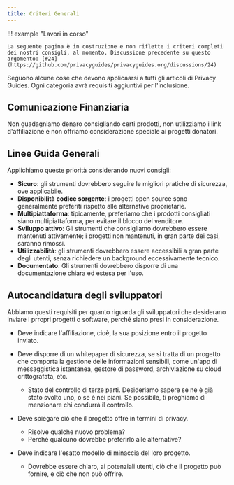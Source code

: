 ```yaml
---
title: Criteri Generali
---
```


!!! example "Lavori in corso"

    La seguente pagina è in costruzione e non riflette i criteri completi dei nostri consigli, al momento. Discussione precedente su questo argomento: [#24](https://github.com/privacyguides/privacyguides.org/discussions/24)

Seguono alcune cose che devono applicaarsi a tutti gli articoli di Privacy Guides. Ogni categoria avrà requisiti aggiuntivi per l'inclusione.

## Comunicazione Finanziaria

Non guadagniamo denaro consigliando certi prodotti, non utilizziamo i link d'affiliazione e non offriamo considerazione speciale ai progetti donatori.

## Linee Guida Generali

Applichiamo queste priorità considerando nuovi consigli:

- **Sicuro**: gli strumenti dovrebbero seguire le migliori pratiche di sicurezza, ove applicabile.
- **Disponibilità codice sorgente**: i progetti open source sono generalmente preferiti rispetto alle alternative proprietarie.
- **Multipiattaforma**: tipicamente, preferiamo che i prodotti consigliati siano multipiattaforma, per evitare il blocco del venditore.
- **Sviluppo attivo**: Gli strumenti che consigliamo dovrebbero essere mantenuti attivamente; i progetti non mantenuti, in gran parte dei casi, saranno rimossi.
- **Utilizzabilità**: gli strumenti dovrebbero essere accessibili a gran parte degli utenti, senza richiedere un background eccessivamente tecnico.
- **Documentato**: Gli strumenti dovrebbero disporre di una documentazione chiara ed estesa per l'uso.

## Autocandidatura degli sviluppatori

Abbiamo questi requisiti per quanto riguarda gli sviluppatori che desiderano inviare i prropri progetti o software, perché siano presi in considerazione.

- Deve indicare l'affiliazione, cioè, la sua posizione entro il progetto inviato.

- Deve disporre di un whitepaper di sicurezza, se si tratta di un progetto che comporta la gestione delle informazioni sensibili, come un'app di messaggistica istantanea, gestore di password, archiviazione su cloud crittografata, etc.
    - Stato del controllo di terze parti. Desideriamo sapere se ne è già stato svolto uno, o se è nei piani. Se possibile, ti preghiamo di menzionare chi condurrà il controllo.

- Deve spiegare ciò che il progetto offre in termini di privacy.
    - Risolve qualche nuovo problema?
    - Perché qualcuno dovrebbe preferirlo alle alternative?

- Deve indicare l'esatto modello di minaccia del loro progetto.
    - Dovrebbe essere chiaro, ai potenziali utenti, ciò che il progetto può fornire, e ciò che non può offrire.
